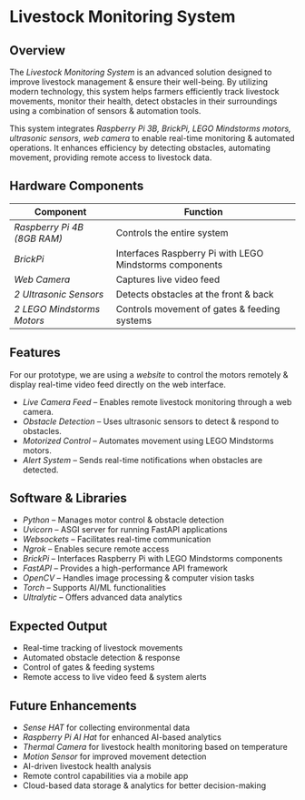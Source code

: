 # Livestock Monitoring System

## Overview

The *Livestock Monitoring System* is an advanced solution designed to improve livestock management & ensure their well-being. By utilizing modern technology, this system helps farmers efficiently track livestock movements, monitor their health, detect obstacles in their surroundings using a combination of sensors & automation tools.

This system integrates *Raspberry Pi 3B, BrickPi, LEGO Mindstorms motors, ultrasonic sensors, web camera* to enable real-time monitoring & automated operations. It enhances efficiency by detecting obstacles, automating movement, providing remote access to livestock data.

## Hardware Components

| Component                   | Function                                                |
| --------------------------- | ------------------------------------------------------- |
| *Raspberry Pi 4B (8GB RAM)* | Controls the entire system                              |
| *BrickPi*                   | Interfaces Raspberry Pi with LEGO Mindstorms components |
| *Web Camera*                | Captures live video feed                                |
| *2 Ultrasonic Sensors*      | Detects obstacles at the front & back                |
| *2 LEGO Mindstorms Motors*  | Controls movement of gates & feeding systems         |

## Features

For our prototype, we are using a *website* to control the motors remotely & display real-time video feed directly on the web interface.

- *Live Camera Feed* – Enables remote livestock monitoring through a web camera.
- *Obstacle Detection* – Uses ultrasonic sensors to detect & respond to obstacles.
- *Motorized Control* – Automates movement using LEGO Mindstorms motors.
- *Alert System* – Sends real-time notifications when obstacles are detected.

## Software & Libraries

- *Python* – Manages motor control & obstacle detection
- *Uvicorn* – ASGI server for running FastAPI applications
- *Websockets* – Facilitates real-time communication
- *Ngrok* – Enables secure remote access
- *BrickPi* – Interfaces Raspberry Pi with LEGO Mindstorms components
- *FastAPI* – Provides a high-performance API framework
- *OpenCV* – Handles image processing & computer vision tasks
- *Torch* – Supports AI/ML functionalities
- *Ultralytic* – Offers advanced data analytics

## Expected Output

- Real-time tracking of livestock movements
- Automated obstacle detection & response
- Control of gates & feeding systems
- Remote access to live video feed & system alerts

## Future Enhancements

- *Sense HAT* for collecting environmental data
- *Raspberry Pi AI Hat* for enhanced AI-based analytics
- *Thermal Camera* for livestock health monitoring based on temperature
- *Motion Sensor* for improved movement detection
- AI-driven livestock health analysis
- Remote control capabilities via a mobile app
- Cloud-based data storage & analytics for better decision-making
